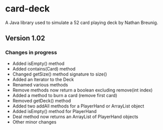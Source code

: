 # card-deck
A Java library used to simulate a 52 card playing deck by Nathan Breunig.
## Version 1.02
### Changes in progress
  - Added isEmpty() method
  - Added contains(Card) method
  - Changed getSize() method signature to size()
  - Added an Iterator to the Deck
  - Renamed various methods
  - Remove methods now return a boolean excluding remove(int index)
  - Added a method to burn a card (remove first card)
  - Removed getDeck() method
  - Added two addAll methods for a PlayerHand or ArrayList<Card> object
  - Added isEmpty() method for PlayerHand
  - Deal method now returns an ArrayList of PlayerHand objects
  - Other minor changes
